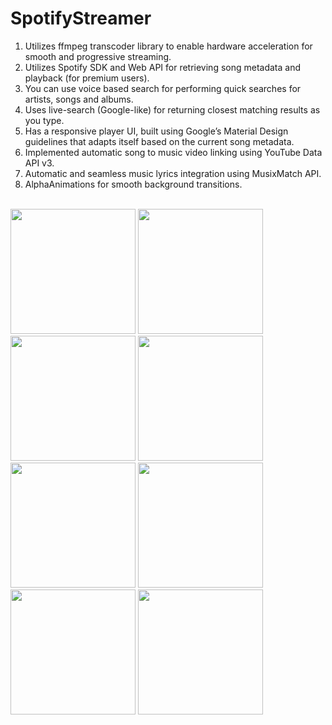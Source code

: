# SpotifyStreamer

1) Utilizes ffmpeg transcoder library to enable hardware acceleration for smooth and progressive streaming.<br/>
2) Utilizes Spotify SDK and Web API for retrieving song metadata and playback (for premium users).<br/>
3) You can use voice based search for performing quick searches for artists, songs and albums.<br/>
4) Uses live-search (Google-like) for returning closest matching results as you type.<br/>
5) Has a responsive player UI, built using Google’s Material Design guidelines that adapts itself based on the current song metadata.<br/> 
6) Implemented automatic song to music video linking using YouTube Data API v3.<br/> 
7) Automatic and seamless music lyrics integration using MusixMatch API.<br/> 
8) AlphaAnimations for smooth background transitions.<br/><br/>

<img src="https://cloud.githubusercontent.com/assets/3116252/8148783/7c26293e-1261-11e5-9593-0361fe3561b1.png" width="200"/>
<img src="https://cloud.githubusercontent.com/assets/3116252/8148784/7c27a9da-1261-11e5-8a07-091c20adf35f.png" width="200"/>
<img src="https://cloud.githubusercontent.com/assets/3116252/8148785/7c280eb6-1261-11e5-9633-41290223a3f5.png" width="200"/>
<img src="https://cloud.githubusercontent.com/assets/3116252/8148788/7c2df114-1261-11e5-8a61-05f9a5ebd0ae.png" width="200"/>
<img src="https://cloud.githubusercontent.com/assets/3116252/8148787/7c2c4cce-1261-11e5-9cfa-62d4a7972999.png" width="200"/>
<img src="https://cloud.githubusercontent.com/assets/3116252/8148786/7c2b3aaa-1261-11e5-81d5-d4337f0bbbce.png" width="200"/>
<img src="https://cloud.githubusercontent.com/assets/3116252/8148789/7c36832e-1261-11e5-8687-d966743585b3.png" width="200"/>
<img src="https://cloud.githubusercontent.com/assets/3116252/8148790/7c36d360-1261-11e5-9e47-fe53b30db616.png" width="200"/>

